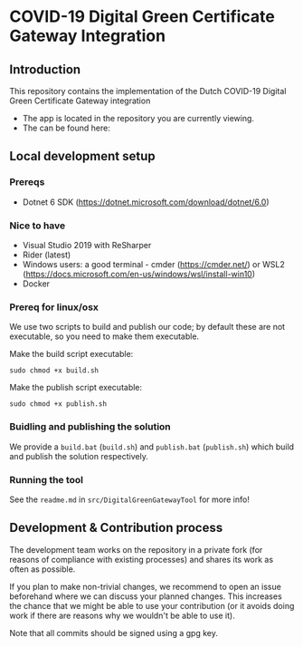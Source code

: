# COVID-19 Digital Green Certificate Gateway Integration

## Introduction

This repository contains the implementation of the Dutch COVID-19 Digital Green Certificate Gateway integration

* The <platform> app is located in the repository you are currently viewing.
* The <related> can be found here: <related repo>

## Local development setup

### Prereqs

* Dotnet 6 SDK (https://dotnet.microsoft.com/download/dotnet/6.0)

### Nice to have

* Visual Studio 2019 with ReSharper
* Rider (latest)
* Windows users: a good terminal - cmder (https://cmder.net/) or WSL2 (https://docs.microsoft.com/en-us/windows/wsl/install-win10)
* Docker

### Prereq for linux/osx

We use two scripts to build and publish our code; by default these are not executable, so you need to make them executable.

Make the build script executable:

```sudo chmod +x build.sh ```

Make the publish script executable:

```sudo chmod +x publish.sh ```
	
### Buidling and publishing the solution

We provide a `build.bat` (`build.sh`) and `publish.bat` (`publish.sh`) which build and publish the solution respectively.

### Running the tool

See the `readme.md` in `src/DigitalGreenGatewayTool` for more info!

## Development & Contribution process

The development team works on the repository in a private fork (for reasons of compliance with existing processes) and shares its work as often as possible.

If you plan to make non-trivial changes, we recommend to open an issue beforehand where we can discuss your planned changes.
This increases the chance that we might be able to use your contribution (or it avoids doing work if there are reasons why we wouldn't be able to use it).

Note that all commits should be signed using a gpg key.

